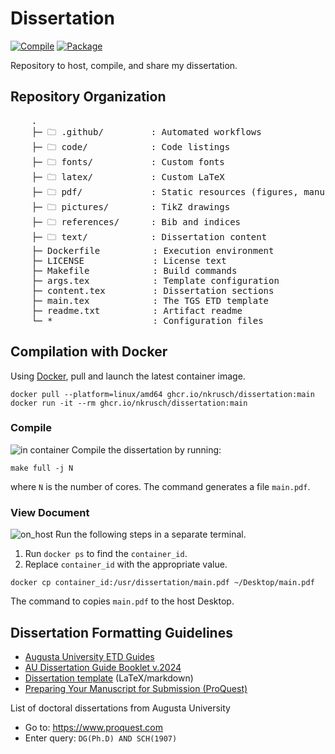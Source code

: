 # Dissertation

[![Compile][compile]](https://github.com/nkrusch/thesis/actions/workflows/compile.yaml)
[![Package][package]](https://github.com/nkrusch/dissertation/actions/workflows/package.yaml)

Repository to host, compile, and share my dissertation.

## Repository Organization

<pre>
    .
    ├─ 🗀 .github/         : Automated workflows
    ├─ 🗀 code/            : Code listings
    ├─ 🗀 fonts/           : Custom fonts
    ├─ 🗀 latex/           : Custom LaTeX
    ├─ 🗀 pdf/             : Static resources (figures, manuscripts)
    ├─ 🗀 pictures/        : TikZ drawings
    ├─ 🗀 references/      : Bib and indices
    ├─ 🗀 text/            : Dissertation content
    ├─ Dockerfile          : Execution environment
    ├─ LICENSE             : License text
    ├─ Makefile            : Build commands
    ├─ args.tex            : Template configuration
    ├─ content.tex         : Dissertation sections
    ├─ main.tex            : The TGS ETD template
    ├─ readme.txt          : Artifact readme
    └─ *                   : Configuration files
</pre>

## Compilation with Docker

Using [Docker](https://docs.docker.com/engine/install/),
pull and launch the latest container image.
 
    docker pull --platform=linux/amd64 ghcr.io/nkrusch/dissertation:main
    docker run -it --rm ghcr.io/nkrusch/dissertation:main

### Compile 

![in container][in_container] 
Compile the dissertation by running:

    make full -j N

where `N` is the number of cores. The command generates a file `main.pdf`.

### View Document

![on_host][on_host] 
Run the following steps in a separate terminal.

1. Run `docker ps` to find the `container_id`.
2. Replace `container_id` with the appropriate value. 

```
docker cp container_id:/usr/dissertation/main.pdf ~/Desktop/main.pdf
```

The command to copies `main.pdf` to the host Desktop.

## Dissertation Formatting Guidelines

* [Augusta University ETD Guides](https://guides.augusta.edu/etd)
* [AU Dissertation Guide Booklet v.2024](https://augustauniversity.app.box.com/s/vj0ygpy8tvyqmsbae8y0qp9767ta7jb9)
* [Dissertation template](https://github.com/aubertc/au_ccs_dissertation_template/) (LaTeX/markdown)
* [Preparing Your Manuscript for Submission (ProQuest)](https://about.proquest.com/globalassets/proquest/files/pdf-files/preparing-your-manuscript.pdf)

List of doctoral dissertations from Augusta University

* Go to: https://www.proquest.com
* Enter query: `DG(Ph.D) AND SCH(1907)`


[compile]: https://github.com/nkrusch/thesis/actions/workflows/compile.yaml/badge.svg
[package]: https://github.com/nkrusch/dissertation/actions/workflows/package.yaml/badge.svg
[in_container]: https://img.shields.io/badge/in_container-FFCA28?style=flat-square
[on_host]: https://img.shields.io/badge/on_host-FFCA28?style=flat-square